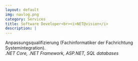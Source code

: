 ```yaml
---
layout: default
img: navlog.png
category: Services
title: Software Developer<br><i>NET@vision</i>
description: |
---
```

Anpassungsqualifizierung (Fachinformatiker der Fachrichtung Systemintegration).<br>
<i>.NET Core, .NET Framework, ASP.NET, SQL databases</i>